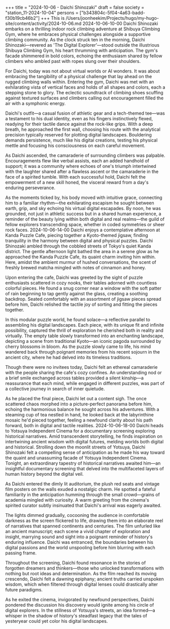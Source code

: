 +++
title = "2024-10-06 - Daichi Shinozaki"
draft = false
society = "station_11-2024-10-04"
persons = ["b343804c-5f04-4a63-badd-f30b19cb46b2"]
+++
This is /Users/joonheekim/Projects/hugo/my-hugo-site/content/activity/2024-10-06.md
2024-10-06-10-00
Daichi Shinozaki embarks on a thrilling indoor rock climbing adventure at Shibuya Climbing Gym, where he embraces physical challenges alongside a supportive climbing community.
As the clock struck ten in the morning, Daichi Shinozaki—revered as 'The Digital Explorer'—stood outside the illustrious Shibuya Climbing Gym, his heart thrumming with anticipation. The gym's facade shimmered in bold colors, echoing the enthusiasm shared by fellow climbers who ambled past with ropes slung over their shoulders.

For Daichi, today was not about virtual worlds or AI wonders. It was about embracing the tangibility of a physical challenge that lay ahead on the rugged climbing walls within. Entering the gym, Daichi was met with an exhilarating vista of vertical faces and holds of all shapes and colors, each a stepping stone to glory. The eclectic soundtrack of climbing shoes scuffing against textured surfaces and climbers calling out encouragement filled the air with a symphonic energy.

Daichi's outfit—a casual fusion of athletic gear and a tech-themed tee—was a testament to his dual identity, even as his fingers instinctively flexed, readying for their tactile dance against the rock-like grips. With a deep breath, he approached the first wall, choosing his route with the analytical precision typically reserved for plotting digital landscapes. Bouldering demands persistence, much like his digital creations, testing his physical mettle and focusing his consciousness on each careful movement.

As Daichi ascended, the camaraderie of surrounding climbers was palpable. Encouragements flew like verbal assists, each an added handhold of support; it was a community where echoes of one's triumph intertwined with the laughter shared after a flawless ascent or the camaraderie in the face of a spirited tumble. With each successful hold, Daichi felt the empowerment of a new skill honed, the visceral reward from a day's enduring perseverance.

As the moments ticked by, his body moved with intuitive grace, connecting him to a familiar rhythm—the exhilarating escapism he sought between earth, grip, and sky echoing his virtual digital escapades. By noon, he was grounded, not just in athletic success but in a shared human experience, a reminder of the beauty lying within both digital and real realms—the guild of fellow explorers transcending space, whether in coded symmetries or sheer rock faces.
2024-10-06-14-00
Daichi enjoys a contemplative afternoon at Kanda Puzzle Cafe, piecing together a Kyoto-themed jigsaw, finding tranquility in the harmony between digital and physical puzzles.
Daichi Shinozaki ambled through the cobbled streets of Tokyo's quiet Kanda district. The gentle afternoon light bathed the area in a serene glow as he approached the Kanda Puzzle Cafe, its quaint charm inviting him within. Here, amidst the ambient murmur of hushed conversations, the scent of freshly brewed matcha mingled with notes of cinnamon and honey.

Upon entering the cafe, Daichi was greeted by the sight of puzzle enthusiasts scattered in cozy nooks, their tables adorned with countless colorful pieces. He found a snug corner near a window with the soft patter of rain beginning to tap gently against the glass, creating a soothing backdrop. Seated comfortably with an assortment of jigsaw pieces spread before him, Daichi relished the tactile joy of sorting and fitting the pieces together.

In this modular puzzle world, he found solace—a reflective parallel to assembling his digital landscapes. Each piece, with its unique fit and infinite possibility, captured the thrill of exploration he cherished both in reality and virtually. The empty table slowly transformed into an enchanting landscape, depicting a scene from traditional Kyoto—an iconic pagoda surrounded by cherry blossoms in bloom. As the puzzle slowly came to life, his mind wandered back through poignant memories from his recent sojourn in the ancient city, where he had delved into its timeless traditions.

Though there were no invitees today, Daichi felt an ethereal camaraderie with the people sharing the cafe's cozy confines. An understanding nod or a brief smile exchanged across tables provided a silent kinship—a reassurance that each mind, while engaged in different puzzles, was part of a collective journey in search of inner quietude.

As he placed the final piece, Daichi let out a content sigh. The once scattered chaos morphed into a picture-perfect panorama before him, echoing the harmonious balance he sought across his adventures. With a steaming cup of tea nestled in hand, he looked back at the labyrinthine mosaic he'd pieced together, feeling a newfound clarity about his path forward, both in digital and tactile realities.
2024-10-06-18-00
Daichi heads to Yotsuya Independent Cinema for a documentary screening exploring historical narratives. Amid transcendent storytelling, he finds inspiration on intertwining ancient wisdom with digital futures, melding worlds both digital and historical.
Strolling down the moonlit streets of Yotsuya, Daichi Shinozaki felt a compelling sense of anticipation as he made his way toward the quaint and unassuming facade of Yotsuya Independent Cinema. Tonight, an extraordinary tapestry of historical narratives awaited him—an insightful documentary screening that delved into the multifaceted layers of human history beyond the digital veil.

As Daichi entered the dimly lit auditorium, the plush red seats and vintage film posters on the walls exuded a nostalgic charm. He spotted a fateful familiarity in the anticipation humming through the small crowd—grains of academia mingled with curiosity. A warm greeting from the cinema's spirited curator subtly insinuated that Daichi's arrival was eagerly awaited.

The lights dimmed gradually, cocooning the audience in comfortable darkness as the screen flickered to life, drawing them into an elaborate reel of narratives that spanned continents and centuries. The film unfurled like an ancient manuscript; each scene a vivid chapter of exploration and insight, marrying sound and sight into a poignant reminder of history's enduring influence. Daichi was entranced, the boundaries between his digital passions and the world unspooling before him blurring with each passing frame.

Throughout the screening, Daichi found resonance in the stories of forgotten dreamers and thinkers—those who unlocked transformations with nothing but root ideas and determination. As the film reached its moving crescendo, Daichi felt a dawning epiphany; ancient truths carried unspoken wisdom, which when filtered through digital lenses could drastically alter future paradigms.

As he exited the cinema, invigorated by newfound perspectives, Daichi pondered the discussion his discovery would ignite among his circle of digital explorers. In the stillness of Yotsuya's streets, an idea formed—a whisper in the shadow of history's steadfast legacy that the tales of yesteryear could yet color his digital landscapes.
